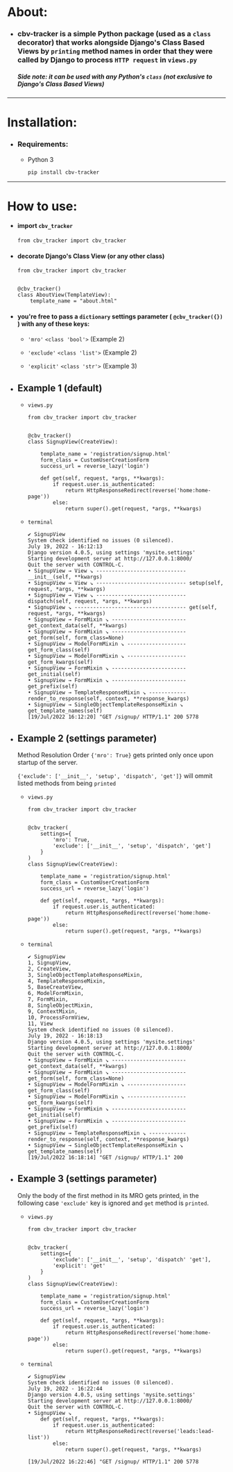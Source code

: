 # About:

- ### cbv-tracker is a simple Python package (used as a `class` decorator) that works alongside Django's Class Based Views by `printing` method names in order that they were called by Django to process `HTTP request` in `views.py`
  ##### Side note: it can be used with any Python's `class` (not exclusive to Django's Class Based Views)

---

# Installation:

- ### Requirements:

  - Python 3

        pip install cbv-tracker

---

# How to use:

- #### import `cbv_tracker`

      from cbv_tracker import cbv_tracker

- #### decorate Django's Class View (or any other class)

      from cbv_tracker import cbv_tracker


      @cbv_tracker()
      class AboutView(TemplateView):
          template_name = "about.html"

- #### you're free to pass a `dictionary` settings parameter ( `@cbv_tracker({})` ) with any of these keys:

  - `'mro'` `<class 'bool'>` (Example 2)

  - `'exclude'` `<class 'list'>` (Example 2)

  - `'explicit'` `<class 'str'>` (Example 3)

- ## Example 1 (default)

  - `views.py`

        from cbv_tracker import cbv_tracker


        @cbv_tracker()
        class SignupView(CreateView):

            template_name = 'registration/signup.html'
            form_class = CustomUserCreationForm
            success_url = reverse_lazy('login')

            def get(self, request, *args, **kwargs):
                if request.user.is_authenticated:
                    return HttpResponseRedirect(reverse('home:home-page'))
                else:
                    return super().get(request, *args, **kwargs)

  - `terminal`

        ✔ SignupView
        System check identified no issues (0 silenced).
        July 19, 2022 - 16:12:13
        Django version 4.0.5, using settings 'mysite.settings'
        Starting development server at http://127.0.0.1:8000/
        Quit the server with CONTROL-C.
        • SignupView → View ↘ ----------------------------- __init__(self, **kwargs)
        • SignupView → View ↘ ----------------------------- setup(self, request, *args, **kwargs)
        • SignupView → View ↘ ----------------------------- dispatch(self, request, *args, **kwargs)
        • SignupView ↘ ------------------------------------ get(self, request, *args, **kwargs)
        • SignupView → FormMixin ↘ ------------------------ get_context_data(self, **kwargs)
        • SignupView → FormMixin ↘ ------------------------ get_form(self, form_class=None)
        • SignupView → ModelFormMixin ↘ ------------------- get_form_class(self)
        • SignupView → ModelFormMixin ↘ ------------------- get_form_kwargs(self)
        • SignupView → FormMixin ↘ ------------------------ get_initial(self)
        • SignupView → FormMixin ↘ ------------------------ get_prefix(self)
        • SignupView → TemplateResponseMixin ↘ ------------ render_to_response(self, context, **response_kwargs)
        • SignupView → SingleObjectTemplateResponseMixin ↘  get_template_names(self)
        [19/Jul/2022 16:12:20] "GET /signup/ HTTP/1.1" 200 5778

- ## Example 2 (settings parameter)

  Method Resolution Order `{'mro': True}` gets printed only once upon startup of the server.

  `{'exclude': ['__init__', 'setup', 'dispatch', 'get']}` will ommit listed methods from being `printed`

  - `views.py`

        from cbv_tracker import cbv_tracker


        @cbv_tracker(
            settings={
                'mro': True,
                'exclude': ['__init__', 'setup', 'dispatch', 'get']
            }
        )
        class SignupView(CreateView):

            template_name = 'registration/signup.html'
            form_class = CustomUserCreationForm
            success_url = reverse_lazy('login')

            def get(self, request, *args, **kwargs):
                if request.user.is_authenticated:
                    return HttpResponseRedirect(reverse('home:home-page'))
                else:
                    return super().get(request, *args, **kwargs)

  - `terminal`

        ✔ SignupView
        1, SignupView,
        2, CreateView,
        3, SingleObjectTemplateResponseMixin,
        4, TemplateResponseMixin,
        5, BaseCreateView,
        6, ModelFormMixin,
        7, FormMixin,
        8, SingleObjectMixin,
        9, ContextMixin,
        10, ProcessFormView,
        11, View
        System check identified no issues (0 silenced).
        July 19, 2022 - 16:18:13
        Django version 4.0.5, using settings 'mysite.settings'
        Starting development server at http://127.0.0.1:8000/
        Quit the server with CONTROL-C.
        • SignupView → FormMixin ↘ ------------------------ get_context_data(self, **kwargs)
        • SignupView → FormMixin ↘ ------------------------ get_form(self, form_class=None)
        • SignupView → ModelFormMixin ↘ ------------------- get_form_class(self)
        • SignupView → ModelFormMixin ↘ ------------------- get_form_kwargs(self)
        • SignupView → FormMixin ↘ ------------------------ get_initial(self)
        • SignupView → FormMixin ↘ ------------------------ get_prefix(self)
        • SignupView → TemplateResponseMixin ↘ ------------ render_to_response(self, context, **response_kwargs)
        • SignupView → SingleObjectTemplateResponseMixin ↘ get_template_names(self)
        [19/Jul/2022 16:18:14] "GET /signup/ HTTP/1.1" 200

- ## Example 3 (settings parameter)

  Only the body of the first method in its MRO gets printed, in the following case `'exclude'` key is ignored and `get` method is `printed`.

  - `views.py`

        from cbv_tracker import cbv_tracker


        @cbv_tracker(
            settings={
                'exclude': ['__init__', 'setup', 'dispatch' 'get'],
                'explicit': 'get'
            }
        )
        class SignupView(CreateView):

            template_name = 'registration/signup.html'
            form_class = CustomUserCreationForm
            success_url = reverse_lazy('login')

            def get(self, request, *args, **kwargs):
                if request.user.is_authenticated:
                    return HttpResponseRedirect(reverse('home:home-page'))
                else:
                    return super().get(request, *args, **kwargs)

  - `terminal`

        ✔ SignupView
        System check identified no issues (0 silenced).
        July 19, 2022 - 16:22:44
        Django version 4.0.5, using settings 'mysite.settings'
        Starting development server at http://127.0.0.1:8000/
        Quit the server with CONTROL-C.
        • SignupView ↘
            def get(self, request, *args, **kwargs):
                if request.user.is_authenticated:
                    return HttpResponseRedirect(reverse('leads:lead-list'))
                else:
                    return super().get(request, *args, **kwargs)

        [19/Jul/2022 16:22:46] "GET /signup/ HTTP/1.1" 200 5778
